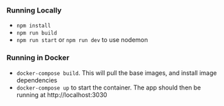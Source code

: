 ### Running Locally
- `npm install`
- `npm run build`
- `npm run start` or `npm run dev` to use nodemon

### Running in Docker
- `docker-compose build`. This will pull the base images, and install image dependencies
- `docker-compose up` to start the container. The app should then be running at http://localhost:3030
